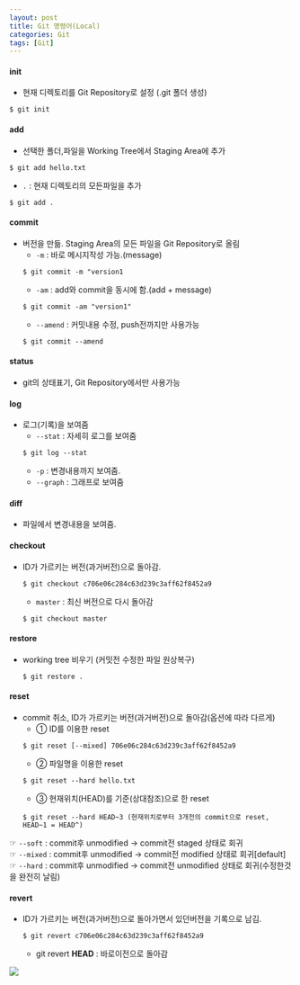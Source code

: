```yaml
---
layout: post
title: Git 명령어(Local)
categories: Git
tags: [Git]
---
```


#### init 
- 현재 디렉토리를 Git Repository로 설정 (.git 폴더 생성)    
```git
$ git init
```


#### add 
- 선택한 폴더,파일을 Working Tree에서 Staging Area에 추가  
```git
$ git add hello.txt  
```

  - `.` : 현재 디렉토리의 모든파일을 추가   
  ```git
  $ git add .
  ```


#### commit 
- 버전을 만듦. Staging Area의 모든 파일을 Git Repository로 올림  
  - `-m` : 바로 메시지작성 가능.(message)
  ```git
  $ git commit -m "version1  
  ```
  - `-am` : add와 commit을 동시에 함.(add + message)
  ```git
  $ git commit -am "version1"  
  ```
  - `--amend` : 커밋내용 수정, push전까지만 사용가능 
  ```git
  $ git commit --amend
  ```

#### status
- git의 상태표기, Git Repository에서만 사용가능

#### log 
- 로그(기록)을 보여줌  
  - `--stat` : 자세히 로그를 보여줌
  ```git
  $ git log --stat  
  ```
  - `-p` : 변경내용까지 보여줌.  
  - `--graph` : 그래프로 보여줌

#### diff
- 파일에서 변경내용을 보여줌.

#### checkout
- ID가 가르키는 버전(과거버전)으로 돌아감.
  ```git
  $ git checkout c706e06c284c63d239c3aff62f8452a9  
  ```
  - `master` : 최신 버전으로 다시 돌아감
  ```git
  $ git checkout master
  ```

#### restore 
- working tree 비우기 (커밋전 수정한 파일 원상복구)
  ```git
  $ git restore . 
  ```

#### reset 
- commit 취소, ID가 가르키는 버전(과거버전)으로 돌아감(옵션에 따라 다르게)
  - ① ID를 이용한 reset  
  ```git
  $ git reset [--mixed] 706e06c284c63d239c3aff62f8452a9
  ```  
  - ② 파일명을 이용한 reset  
  ```git
  $ git reset --hard hello.txt  
  ```
  - ③ 현재위치(HEAD)를 기준(상대참조)으로 한 reset   
  ```git
  $ git reset --hard HEAD~3 (현재위치로부터 3개전의 commit으로 reset, HEAD~1 = HEAD^)    
  ```

☞ `--soft` : commit후 unmodified -> commit전 staged 상태로 회귀  
☞ `--mixed` : commit후 unmodified -> commit전 modified 상태로 회귀\[default\]  
☞ `--hard` : commit후 unmodified -> commit전 unmodified 상태로 회귀(수정한것을 완전히 날림)

#### revert
- ID가 가르키는 버전(과거버전)으로 돌아가면서 있던버전을 기록으로 남김.  
  ```git
  $ git revert c706e06c284c63d239c3aff62f8452a9  
  ```
  - git revert **HEAD** : 바로이전으로 돌아감

![](https://blog.kakaocdn.net/dn/RVvKW/btqHJoyKYwX/z7BUhKyBtLeLZrBi8qS6cK/img.png)